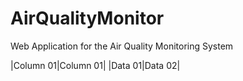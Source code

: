 # AirQualityMonitor


Web Application for the Air Quality Monitoring System

|Column 01|Column 01|
|Data 01|Data 02|
